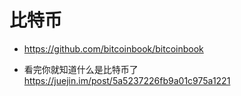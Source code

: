 # 比特币

- <https://github.com/bitcoinbook/bitcoinbook>

- 看完你就知道什么是比特币了 <https://juejin.im/post/5a5237226fb9a01c975a1221>
